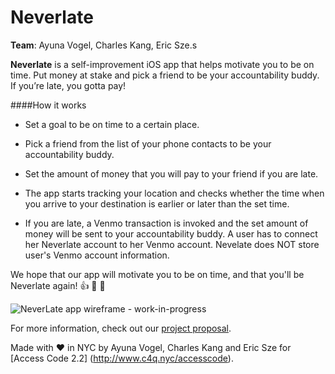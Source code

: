 # Neverlate


**Team**: Ayuna Vogel, Charles Kang, Eric Sze.s


**Neverlate** is a self-improvement iOS app that helps motivate you to be on time. Put money at stake and pick a friend to be your accountability buddy. If you’re late, you gotta pay!  


####How it works

* Set a goal to be on time to a certain place.

* Pick a friend from the list of your phone contacts to be your accountability buddy.

* Set the amount of money that you will pay to your friend if you are late.

* The app starts tracking your location and checks whether the time when you arrive to your destination is earlier or later than the set time.

* If you are late, a Venmo transaction is invoked and the set amount of money will be sent to your accountability buddy. A user has to connect her Neverlate account to her Venmo account. Nevelate does NOT store user's Venmo account information.

We hope that our app will motivate you to be on time, and that you'll be Neverlate again! 👍 👏 🎉

![NeverLate app wireframe - work-in-progress](https://cloud.githubusercontent.com/assets/12476189/11171415/c77b5e74-8bbd-11e5-96a8-184a56650708.png)

For more information, check out our [project proposal](https://github.com/ayunav/NeverLateApp/blob/master/NeverLateProjectProposal.md).


Made with ♥ ️in NYC by Ayuna Vogel, Charles Kang and Eric Sze for [Access Code 2.2] (http://www.c4q.nyc/accesscode).

